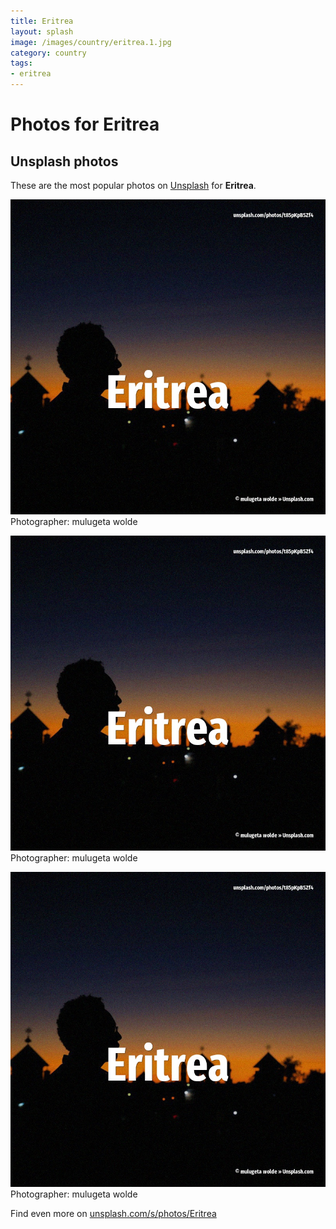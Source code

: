 ```yaml
---
title: Eritrea
layout: splash
image: /images/country/eritrea.1.jpg
category: country
tags:
- eritrea
---
```

# Photos for Eritrea
 
## Unsplash photos
These are the most popular photos on [Unsplash](https://unsplash.com) for **Eritrea**.
 
![Eritrea](/images/country/eritrea.1.jpg)
Photographer:  mulugeta wolde
 
![Eritrea](/images/country/eritrea.2.jpg)
Photographer:  mulugeta wolde
 
![Eritrea](/images/country/eritrea.3.jpg)
Photographer:  mulugeta wolde
 
Find even more on [unsplash.com/s/photos/Eritrea](https://unsplash.com/s/photos/Eritrea)
 
